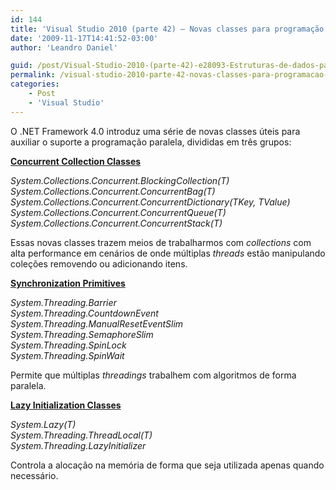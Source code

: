 ```yaml
---
id: 144
title: 'Visual Studio 2010 (parte 42) – Novas classes para programação paralela'
date: '2009-11-17T14:41:52-03:00'
author: 'Leandro Daniel'

guid: /post/Visual-Studio-2010-(parte-42)-e28093-Estruturas-de-dados-para-programacao-paralela.aspx
permalink: /visual-studio-2010-parte-42-novas-classes-para-programacao-paralela/
categories:
    - Post
    - 'Visual Studio'
---
```


O .NET Framework 4.0 introduz uma série de novas classes úteis para auxiliar o suporte a programação paralela, divididas em três grupos:

 **<u>Concurrent Collection Classes</u>**

*System.Collections.Concurrent.BlockingCollection(T)   
System.Collections.Concurrent.ConcurrentBag(T)   
System.Collections.Concurrent.ConcurrentDictionary(TKey, TValue)   
System.Collections.Concurrent.ConcurrentQueue(T)   
System.Collections.Concurrent.ConcurrentStack(T)*

Essas novas classes trazem meios de trabalharmos com *collections* com alta performance em cenários de onde múltiplas *threads* estão manipulando coleções removendo ou adicionando itens.

**<u>Synchronization Primitives</u>**

*System.Threading.Barrier   
System.Threading.CountdownEvent   
System.Threading.ManualResetEventSlim   
System.Threading.SemaphoreSlim   
System.Threading.SpinLock   
System.Threading.SpinWait*

Permite que múltiplas *threadings* trabalhem com algoritmos de forma paralela.

 **<u>Lazy Initialization Classes</u>**

*System.Lazy(T)   
System.Threading.ThreadLocal(T)   
System.Threading.LazyInitializer*

Controla a alocação na memória de forma que seja utilizada apenas quando necessário.